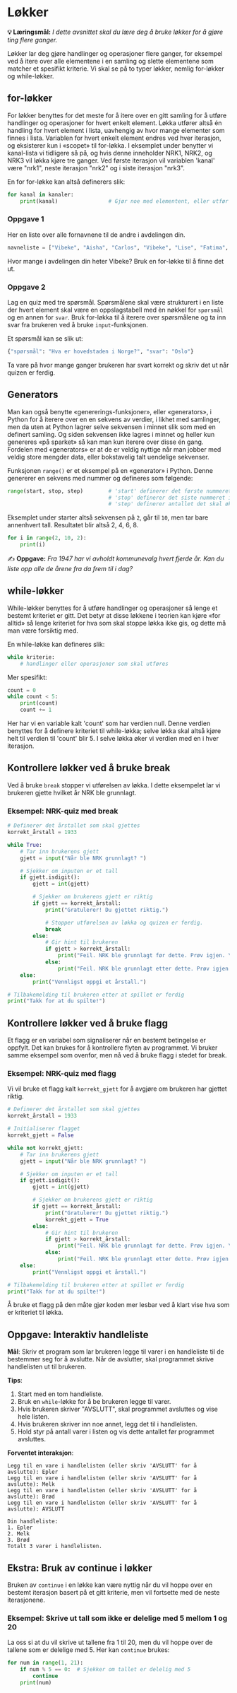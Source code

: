Løkker
======

**💡 Læringsmål:** _I dette avsnittet skal du lære deg å bruke løkker for å gjøre ting flere ganger._

Løkker lar deg gjøre handlinger og operasjoner flere ganger, for eksempel ved å itere over alle elementene i en samling og slette elementene som matcher et spesifikt kriterie.
Vi skal se på to typer løkker, nemlig for-løkker og while-løkker.

## for-løkker

For løkker benyttes for det meste for å itere over en gitt samling for å utføre handlinger og operasjoner for hvert enkelt element. Løkka utfører altså én handling for hvert element i lista, uavhengig av hvor mange elementer som finnes i lista.
Variablen for hvert enkelt element endres ved hver iterasjon, og eksisterer kun i «scopet» til for-løkka. I eksemplet under benytter vi kanal-lista vi tidligere så på, og hvis denne inneholder NRK1, NRK2, og NRK3 vil løkka kjøre tre ganger.
Ved første iterasjon vil variablen 'kanal' være "nrk1", neste iterasjon "nrk2" og i siste iterasjon "nrk3".

En for for-løkke kan altså definerers slik:

```python
for kanal in kanaler:
    print(kanal)                # Gjør noe med elementent, eller utfør andre handlinger
```

### Oppgave 1
Her en liste over alle fornavnene til de andre i avdelingen din. 

```python
navneliste = ["Vibeke", "Aisha", "Carlos", "Vibeke", "Lise", "Fatima", "Per", "Leyla", "Oliver", "Vibeke", "Henrik", "Anna"]
```

Hvor mange i avdelingen din heter Vibeke? Bruk en for-løkke til å finne det ut.

### Oppgave 2
Lag en quiz med tre spørsmål. Spørsmålene skal være strukturert i en liste der hvert element skal være en oppslagstabell med èn nøkkel for `spørsmål` og en annen for `svar`. Bruk for-løkka til å iterere over spørsmålene og ta inn svar fra brukeren ved å bruke `input`-funksjonen.

Et spørsmål kan se slik ut:
```python  
{"spørsmål": "Hva er hovedstaden i Norge?", "svar": "Oslo"}
```

Ta vare på hvor mange ganger brukeren har svart korrekt og skriv det ut når quizen er ferdig.

##  Generators

Man kan også benytte «genererings-funksjoner», eller «generators», i Python for å iterere over en en sekvens av verdier, i likhet med samlinger, men da uten at Python lagrer selve sekvensen i minnet slik som med en definert samling.
Og siden sekvensen ikke lagres i minnet og heller kun genereres «på sparket» så kan man kun iterere over disse én gang. Fordelen med «generators» er at de er veldig nyttige når man jobber med veldig store mengder data, eller bokstavelig talt uendelige sekvenser. 

Funksjonen `range()` er et eksempel på en «generator» i Python. Denne genererer en sekvens med nummer og defineres som følgende:

```python
range(start, stop, step)        # 'start' definerer det første nummeret i sekvensen
                                # 'stop' definerer det siste nummeret i sekvensen. Merk at nummeret ikke blir inkludert.
                                # 'step' definerer antallet det skal økes med
```

Eksemplet under starter altså sekvensen på `2`, går til `10`, men tar bare annenhvert tall.
Resultatet blir altså 2, 4, 6, 8.

```python
for i in range(2, 10, 2):
    print(i)
```

✍️ **Oppgave:** _Fra 1947 har vi avholdt kommunevalg hvert fjerde år. Kan du liste opp alle de årene fra da frem til i dag?_

## while-løkker

While-løkker benyttes for å utføre handlinger og operasjoner så lenge et bestemt kriteriet er gitt. Det betyr at disse løkkene i teorien kan kjøre «for alltid» så lenge kriteriet for hva som skal stoppe løkka ikke gis, og dette må man være forsiktig med.

En while-løkke kan defineres slik:

```python
while kriterie:
    # handlinger eller operasjoner som skal utføres
```

Mer spesifikt:

```python
count = 0
while count < 5:
    print(count)
    count += 1
```

Her har vi en variable kalt 'count' som har verdien null. Denne verdien benyttes for å definere kriteriet til while-løkka; selve løkka skal altså kjøre helt til verdien til 'count' blir 5. I selve løkka øker vi verdien med en i hver iterasjon.

## Kontrollere løkker ved å bruke break
Ved å bruke `break` stopper vi utførelsen av løkka. I dette eksempelet lar vi brukeren gjette hvilket år NRK ble grunnlagt. 

### Eksempel: NRK-quiz med break
```python
# Definerer det årstallet som skal gjettes
korrekt_årstall = 1933

while True:
    # Tar inn brukerens gjett
    gjett = input("Når ble NRK grunnlagt? ")

    # Sjekker om inputen er et tall
    if gjett.isdigit():
        gjett = int(gjett)

        # Sjekker om brukerens gjett er riktig
        if gjett == korrekt_årstall:
            print("Gratulerer! Du gjettet riktig.")

            # Stopper utførelsen av løkka og quizen er ferdig.
            break
        else:
            # Gir hint til brukeren
            if gjett > korrekt_årstall:
                print("Feil. NRK ble grunnlagt før dette. Prøv igjen. \n")
            else:
                print("Feil. NRK ble grunnlagt etter dette. Prøv igjen. \n")
    else:
        print("Vennligst oppgi et årstall.")

# Tilbakemelding til brukeren etter at spillet er ferdig
print("Takk for at du spilte!")
```

## Kontrollere løkker ved å bruke flagg
Et flagg er en variabel som signaliserer når en bestemt betingelse er oppfylt. Det kan brukes for å kontrollere flyten av programmet. Vi bruker samme eksempel som ovenfor, men nå ved å bruke flagg i stedet for break.

### Eksempel: NRK-quiz med flagg
Vi vil bruke et flagg kalt `korrekt_gjett` for å avgjøre om brukeren har gjettet riktig.

```python
# Definerer det årstallet som skal gjettes
korrekt_årstall = 1933

# Initialiserer flagget
korrekt_gjett = False

while not korrekt_gjett:
    # Tar inn brukerens gjett
    gjett = input("Når ble NRK grunnlagt? ")

    # Sjekker om inputen er et tall
    if gjett.isdigit():
        gjett = int(gjett)

        # Sjekker om brukerens gjett er riktig
        if gjett == korrekt_årstall:
            print("Gratulerer! Du gjettet riktig.")
            korrekt_gjett = True
        else:
            # Gir hint til brukeren
            if gjett > korrekt_årstall:
                print("Feil. NRK ble grunnlagt før dette. Prøv igjen. \n")
            else:
                print("Feil. NRK ble grunnlagt etter dette. Prøv igjen. \n")
    else:
        print("Vennligst oppgi et årstall.")

# Tilbakemelding til brukeren etter at spillet er ferdig
print("Takk for at du spilte!")
```

Å bruke et flagg på den måte gjør koden mer lesbar ved å klart vise hva som er kriteriet til løkka.

## Oppgave: Interaktiv handleliste

**Mål**: Skriv et program som lar brukeren legge til varer i en handleliste til de bestemmer seg for å avslutte. Når de avslutter, skal programmet skrive handlelisten ut til brukeren.

**Tips**:

1. Start med en tom handleliste.
2. Bruk en `while`-løkke for å be brukeren legge til varer.
3. Hvis brukeren skriver "AVSLUTT", skal programmet avsluttes og vise hele listen.
4. Hvis brukeren skriver inn noe annet, legg det til i handlelisten.
5. Hold styr på antall varer i listen og vis dette antallet før programmet avsluttes.

**Forventet interaksjon**:
```
Legg til en vare i handlelisten (eller skriv 'AVSLUTT' for å avslutte): Epler
Legg til en vare i handlelisten (eller skriv 'AVSLUTT' for å avslutte): Melk
Legg til en vare i handlelisten (eller skriv 'AVSLUTT' for å avslutte): Brød
Legg til en vare i handlelisten (eller skriv 'AVSLUTT' for å avslutte): AVSLUTT

Din handleliste:
1. Epler
2. Melk
3. Brød
Totalt 3 varer i handlelisten.
```

## Ekstra: Bruk av continue i løkker
Bruken av `continue` i en løkke kan være nyttig når du vil hoppe over en bestemt iterasjon basert på et gitt kriterie, men vil fortsette med de neste iterasjonene. 

### Eksempel: Skrive ut tall som ikke er delelige med 5 mellom 1 og 20

La oss si at du vil skrive ut tallene fra 1 til 20, men du vil hoppe over de tallene som er delelige med 5. Her kan `continue` brukes:

```python
for num in range(1, 21):
    if num % 5 == 0:  # Sjekker om tallet er delelig med 5
        continue
    print(num)
```
